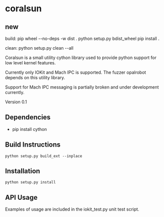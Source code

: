 # coralsun

## new
build:
pip wheel --no-deps -w dist .
python setup.py bdist_wheel
pip install .

clean:
python setup.py clean --all



Coralsun is a small utility cython library used to provide python support for low level kernel features. 

Currently only IOKit and Mach IPC is supported. The fuzzer opalrobot depends on this utility library. 

Support for Mach IPC messaging is partially broken and under development currently. 

Version 0.1 

<h2>Dependencies</h2>

* pip install cython

<h2>Build Instructions</h2>

```python setup.py build_ext --inplace```

<h2>Installation</h2>

```python setup.py install```

<h2>API Usage</h2>

Examples of usage are included in the iokit_test.py unit test script. 
